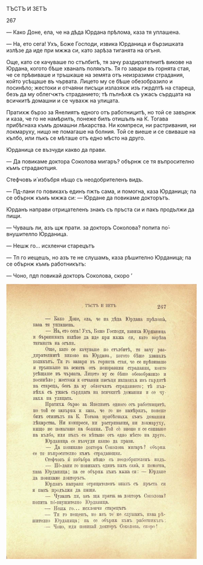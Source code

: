 ﻿ТЪСТЪ И ЗЕТЪ

267

— Како Доне, ела, че на дѣда Юрдана прѣлома, каза тя уплашена.

— На, ето сега! Ухъ, Боже Господи, извика Юрданица и бързишката излѣзе да иде при мжжа си, като зарѣза тиганята на огъня.

Още, като се качуваше по стълбитѣ, тя зачу раздирателнитѣ викове на Юрдана, когото бѣше хваналъ полякътъ. Тя го завари въ горнята стая, че се прѣвиваше и тръшкаше на земята отъ неизразими страдания, който усѣщаше въ чървата. Лицето му се бѣше обезобразило и посинѣло; жестоки и отчаяни писъци излазяхж изъ гжрдптѣ на стареца, безъ да му облегчжтъ страданието; тѣ пълнѣхѫ съ ужасъ сърдцата на всичкитѣ домашни и се чувахж на улицата.

Пратихж бързо за Янелиятъ едного отъ работницитѣ, но той се завърнж и каза, че го не намѣрилъ, понеже билъ отишълъ на К. Тогава прибѣгнаха къмъ домашни лѣкарства. Ни компреси, ни растривания, ни локмаруху, нищо не помагаше на болния. Той се виеше и се свиваше на кълбо, или пъкъ се мѣташе отъ едно мѣсто на друго.

Юрданица се възчуди какво да прави.

— Да повикаме доктора Соколова мигаръ? обърнж се тя въпросително къмъ страдаютция.

Стефчовъ и́ избъбря нѣщо съ неодобрителенъ видъ.

— Пд-лани го повикахъ единъ пжть сама, и помогна, каза Юрданица; па се обърнж къмъ мжжа си: — Юрдане да повикаме докторътъ.

Юрданъ направи отрицателенъ знакъ съ пръста си и пакъ продължи да пищи.

— Чувашъ ли, азъ щж прати. за докторъ Соколова? попита по́-внушителпо Юрданица.

— Нешж го... исхленчи старецътъ

— Тп го иещешъ, но азъ те не слушамъ, каза рѣшително Юрданица; па се обърнж къмъ работникътъ:

— Чоно, пдп повикай докторъ Соколова, скоро ’

![original](../images/302.jpg)

